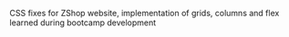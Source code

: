 CSS fixes for ZShop website, implementation of grids, columns and flex learned during bootcamp development
